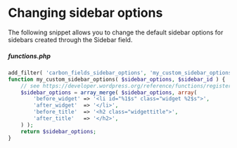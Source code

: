 # Changing sidebar options

The following snippet allows you to change the default sidebar options for sidebars created through the Sidebar field.

##### functions.php

```php
add_filter( 'carbon_fields_sidebar_options', 'my_custom_sidebar_options', 10, 2 );
function my_custom_sidebar_options( $sidebar_options, $sidebar_id ) {
    // see https://developer.wordpress.org/reference/functions/register_sidebar for more info on the available options
    $sidebar_options = array_merge( $sidebar_options, array(
        'before_widget' => '<li id="%1$s" class="widget %2$s">',
        'after_widget'  => '</li>',
        'before_title'  => '<h2 class="widgettitle">',
        'after_title'   => '</h2>',
    ) );
    return $sidebar_options;
}
```
